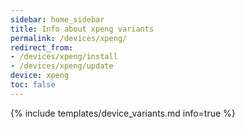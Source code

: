```yaml
---
sidebar: home_sidebar
title: Info about xpeng variants
permalink: /devices/xpeng/
redirect_from:
- /devices/xpeng/install
- /devices/xpeng/update
device: xpeng
toc: false
---
```

{% include templates/device_variants.md info=true %}
